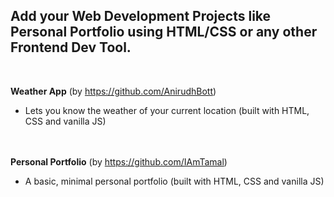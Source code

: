 ## Add your Web Development Projects like Personal Portfolio using HTML/CSS or any other Frontend Dev Tool.

<br>

<b>Weather App</b> (by https://github.com/AnirudhBott)
<br>

- Lets you know the weather of your current location (built with HTML, CSS and vanilla JS)

<br><br>
<b>Personal Portfolio</b> (by https://github.com/IAmTamal)
<br>

- A basic, minimal personal portfolio (built with HTML, CSS and vanilla JS)
